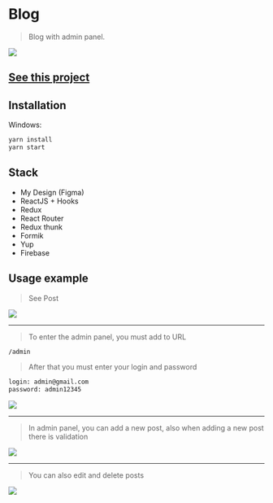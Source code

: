 # Blog

> Blog with admin panel.

![](https://media.giphy.com/media/YTQjVd6VwHAOjYp5bC/giphy.gif)

## [See this project](https://blog-3c2f2.web.app/)

## Installation

Windows:

```sh
yarn install
yarn start
```

## Stack

- My Design (Figma)
- ReactJS + Hooks
- Redux
- React Router
- Redux thunk
- Formik
- Yup
- Firebase

## Usage example

> See Post

![](https://media.giphy.com/media/8e6pTvn4mGPNhB8ARW/giphy.gif)

---

> To enter the admin panel, you must add to URL

```sh
/admin
```

> After that you must enter your login and password

```sh
login: admin@gmail.com
password: admin12345
```

![](https://media.giphy.com/media/3J0EROgAbcBPG9Sb0y/giphy.gif)

---

> In admin panel, you can add a new post, also when adding a new post there is validation

![](https://media.giphy.com/media/204Ys8z5f1kxdLs6ZO/giphy.gif)

---

> You can also edit and delete posts

![](https://media.giphy.com/media/iziPKXdomVK9cFvuaE/giphy.gif)
